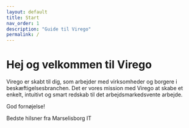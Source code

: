 ```yaml
---
layout: default
title: Start
nav_order: 1
description: "Guide til Virego"
permalink: /
---
```


# Hej og velkommen til Virego 

Virego er skabt til dig, som arbejder med virksomheder og borgere i beskæftigelsesbranchen. Det er vores mission med Virego at skabe et enkelt, intuitivt og smart redskab til det arbejdsmarkedsvente arbejde. 

God fornøjelse!

Bedste hilsner 
fra Marselisborg IT 
